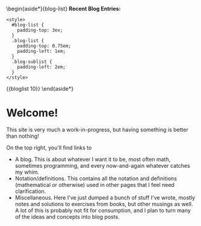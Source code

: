 \begin{aside*}{blog-list} <!-- This comment fixes syntax highlighting* -->
  __Recent Blog Entries:__
  ~~~
  <style>
    #blog-list {
      padding-top: 3ex;
    }
    .blog-list {
      padding-top: 0.75em;
      padding-left: 1em;
    }
    .blog-sublist {
      padding-left: 2em;
    }
  </style>
  ~~~
  {{bloglist 10}}
\end{aside*}

# Welcome!

This site is very much a work-in-progress,
  but having something is better than nothing!

On the top right, you'll find links to
* A blog.
  This is about whatever I want it to be,
    most often math,
    sometimes programming,
    and every now-and-again whatever catches my whim.
* Notation/definitions.
  This contains all the notation and definitions (mathematical or otherwise)
    used in other pages that I feel need clarification.
* Miscellaneous.
  Here I've just dumped a bunch of stuff I've wrote,
    mostly notes and solutions to exercises from books,
    but other musings as well.
  A lot of this is probably not fit for consumption,
    and I plan to turn many of the ideas and concepts into blog posts.
